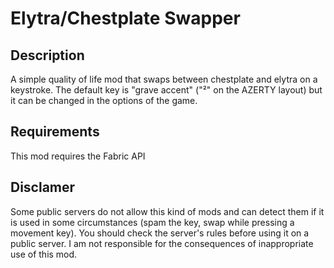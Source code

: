 # Elytra/Chestplate Swapper

## Description

A simple quality of life mod that swaps between chestplate and elytra on a keystroke. 
The default key is "grave accent" ("²" on the AZERTY layout) but it can be changed in the options of the game.

## Requirements

This mod requires the Fabric API

## Disclamer

Some public servers do not allow this kind of mods and can detect them if it is used in some circumstances (spam the key, swap while pressing a movement key). You should check the server's rules before using it on a public server. I am not responsible for the consequences of inappropriate use of this mod.

